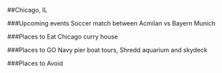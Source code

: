 ##Chicago, IL

###Upcoming events
Soccer match between Acmilan vs Bayern Munich

###Places to Eat
Chicago curry house

###Places to GO
Navy pier boat tours, Shredd aquarium and skydeck


###Places to Avoid
